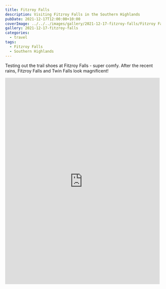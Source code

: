 ```yaml
---
title: Fitzroy Falls
description: Visiting Fitzroy Falls in the Southern Highlands
pubDate: 2021-12-17T12:00:00+10:00
coverImage: ../../../images/gallery/2021-12-17-fitzroy-falls/Fitzroy Falls (8).jpeg
gallery: 2021-12-17-fitzroy-falls
categories:
  - travel
tags:
  - Fitzroy Falls
  - Southern Highlands
---
```


Testing out the trail shoes at Fitzroy Falls - super comfy. After the recent rains, Fitzroy Falls and Twin Falls look magnificent!

<iframe src="https://www.facebook.com/plugins/post.php?href=https%3A%2F%2Fwww.facebook.com%2Fchris1.tham%2Fposts%2Fpfbid02fbxFpeSjKuuv1xb1asQPbwwGbjvWR5QzSbqXU6WeE5rvi7LR6L3qLJ2wKzLB2Tzjl&show_text=true&width=500" width="500" height="665" style="border:none;overflow:hidden" scrolling="no" frameborder="0" allowfullscreen="true" allow="autoplay; clipboard-write; encrypted-media; picture-in-picture; web-share"></iframe>
